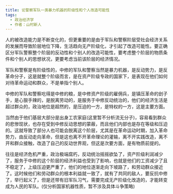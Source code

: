 ```yaml
---
title: 论警察军队一类暴力机器的阶级性和个人改造可能性
tags:
  - 政治经济学
  - 作者：山村新人
---
```


人的被改造能力是不断变化的，但更重要的是由于军队和警察阶层受社会经济关系的发展而导致阶层地位下降，生活趋向无产阶级化，才引起了改造可能性。要正确区分军队警察整个阶层的反动性和个别人的改造可能性，要考虑整个阶层的物质条件和个别人的思想状况，更要考虑当前该阶层的经济情况。


军队和警察是有阶级性的，中修的军队和警察当然是暴力机器，是反动势力，是反革命分子，这是就整个阶级而言，是在资产阶级专政的国家下，是表现在他们如何对待革命运动和群众，不是单指个别人。


中修的军队和警察吃得是中修的粮，是中修资产阶级的雇佣兵，是镇压革命的刽子手，是心狠手辣的，是脱离劳动的，是服务于中修反动统治的，他们的经济生活是超过群众的，政治地位是超然的，是压迫的一方，是特权的一方，这是主要方面。


 当然由于他们基层大部分是出身工农家庭(这里暂不分析流无分子)，容易看到群众的悲惨现状，也存在受到中修反动思想的蒙蔽，而且他们内部也是存在等级和压迫的。这就导致了部分人也可能会脱离这个阶层，尤其是在革命运动时期，加入革命势力，由反动走向革命，但是这也离不开革命理论的灌输，离不开实践改造，离不开和群众接触，改造了自己的反动世界观，但这是次要方面，是有物质前提的。


 往往是经济危机严重，政治极端腐朽，反动统治摇摇欲坠了，资产阶级利润减少了，服务于中修的这个阶层的经济利益也受到了影响，也就是他们的工资减少了且不稳定了，上级压迫更严重了，他们的地位逐渐走向下坡路了，和劳动群众接近了。这时候他们和劳动群众的根本利益就一致了，就有了共同的敌人，要反抗中修了，举行起义了，但是还带有旧军队习气，需要完成无产阶级化改造的，才能转变成为人民的军队。(仅分析国家机器性质，暂不涉及具体斗争策略)
 